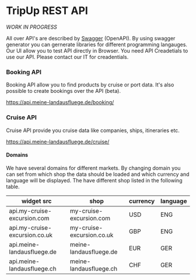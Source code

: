 # TripUp REST API

*WORK IN PROGRESS*

All over API's are described by [Swagger](https://swagger.io/) (OpenAPI). By using swagger generator you can gernerate libraries for different programming langauges.
Our UI allow you to test API directly in Browser. 
You need API Creadetials to use our API. Please contact our IT for creadentials.

### Booking API

Booking API allow you to find products by cruise or port data. 
It's also possible to create bookings over the API (beta).

https://api.meine-landausfluege.de/booking/

### Cruise API

Cruise API provide you cruise data like companies, ships, itineraries etc.

https://api.meine-landausfluege.de/cruise/


#### Domains

We have several domains for different markets. By changing domain you can set from which shop the data should be loaded and which currency and language will be displayed.
The have different shop listed in the following table.

| widget src | shop | currency | language 
| --- | --- | --- | ---
| api.my-cruise-excursion.com | my-cruise-excursion.com | USD | ENG
| api.my-cruise-excursion.co.uk | my-cruise-excursion.co.uk | GBP | ENG
| api.meine-landausfluege.de | meine-landausfluege.de | EUR | GER
| api.meine-landausfluege.ch | meine-landausfluege.ch | CHF | GER
